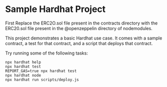 # Sample Hardhat Project

First Replace the ERC2O.sol file present in the contracts directory with the ERC20.sol file present in the @openzeppelin directory of nodemodules.  

This project demonstrates a basic Hardhat use case. It comes with a sample contract, a test for that contract, and a script that deploys that contract.

Try running some of the following tasks:

```shell
npx hardhat help
npx hardhat test
REPORT_GAS=true npx hardhat test
npx hardhat node
npx hardhat run scripts/deploy.js
```
